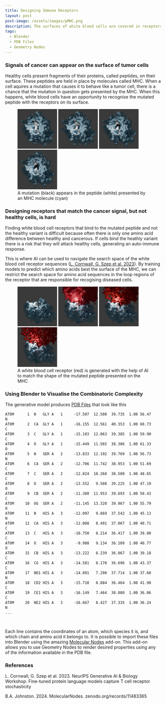 ```yaml
---
title: Designing Immune Receptors
layout: post
post-image: /assets/images/pMHC.png
description: The surfaces of white blood cells are covered in receptors that act as three-dimensional puzzle pieces that only match proteins that are not native to the body.
tags:
  - Blender
  - PDB Files
  - Geometry Nodes
---
```


### Signals of cancer can appear on the surface of tumor cells

Healthy cells present fragments of their proteins, called peptides, on their surface. These peptides are held in place by molecules called MHC. When a cell aquires a mutation that causes it to behave like a tumor cell, there is a chance that the mutation in question gets presented by the MHC. When this happens, white blood cells have an opportunity to recognise the mutated peptide with the receptors on its surface.

<figure>
  <img src="/assets/images/pmhc-2.png" width="128"/>
  <img src="/assets/images/pmhc-3.png" width="128"/>
  <img src="/assets/images/pmhc-4.png" width="128"/>
  <img src="/assets/images/pmhc-5.png" width="128"/>
  <figcaption>A mutation (black) appears in the peptide (white) presented by an MHC molecule (cyan)</figcaption>
</figure>

### Designing receptors that match the cancer signal, but not healthy cells, is hard

Finding white blood cell receptors that bind to the mutated peptide and not the healthy variant is difficult because often there is only one amino acid difference between healthy and cancerous. If cells bind the heathly variant there is a risk that they will attack healthy cells, generating an auto-immune response.

This is where AI can be used to navigate the search space of the white blood cell receptor sequences ([L. Cornwall, G. Szep et al. 2023](https://openreview.net/forum?id=YOGss3XXp0)). By training models to predict which amino acids best the surface of the MHC, we can restrict the search space for amino acid sequences in the loop regions of the receptor that are responsible for recogising diseased cells.

<figure>
  <img src="/assets/images/tcr-1.png" width="128"/>
  <img src="/assets/images/tcr-2.png" width="128"/>
  <img src="/assets/images/tcr-3.png" width="128"/>
  <img src="/assets/images/tcr-4.png" width="128"/>
  <figcaption>A white blood cell receptor (red) is generated with the help of AI to match the shape of the mutated peptide presented on the MHC</figcaption>
</figure>

### Using Blender to Visualise the Combinatoric Complexity

The generative model produces [PDB Files](https://www.cgl.ucsf.edu/chimera/docs/UsersGuide/tutorials/pdbintro.html) that look like this

```
ATOM      1  N   GLY A   1     -17.507  12.508  39.735  1.00 56.47           N
ATOM      2  CA  GLY A   1     -16.155  12.561  40.353  1.00 60.73           C
ATOM      3  C   GLY A   1     -15.103  12.063  39.385  1.00 59.90           C
ATOM      4  O   GLY A   1     -15.449  11.565  38.306  1.00 61.33           O
ATOM      5  N   SER A   2     -13.833  12.192  39.769  1.00 56.73           N
ATOM      6  CA  SER A   2     -12.706  11.742  38.953  1.00 51.69           C
ATOM      7  C   SER A   2     -12.824  10.268  38.580  1.00 48.65           C
ATOM      8  O   SER A   2     -13.552   9.508  39.225  1.00 47.19           O
ATOM      9  CB  SER A   2     -11.380  11.953  39.693  1.00 50.43           C
ATOM     10  OG  SER A   2     -11.145  13.320  39.967  1.00 55.79           O
ATOM     11  N   HIS A   3     -12.097   9.869  37.542  1.00 45.13           N
ATOM     12  CA  HIS A   3     -12.088   8.491  37.067  1.00 40.71           C
ATOM     13  C   HIS A   3     -10.750   8.214  36.417  1.00 39.80           C
ATOM     14  O   HIS A   3      -9.988   9.134  36.109  1.00 40.77           O
ATOM     15  CB  HIS A   3     -13.222   8.239  36.067  1.00 39.18           C
ATOM     16  CG  HIS A   3     -14.581   8.170  36.696  1.00 43.37           C
ATOM     17  ND1 HIS A   3     -14.891   7.290  37.714  1.00 37.60           N
ATOM     18  CD2 HIS A   3     -15.710   8.884  36.464  1.00 41.98           C
ATOM     19  CE1 HIS A   3     -16.149   7.464  38.080  1.00 36.06           C
ATOM     20  NE2 HIS A   3     -16.667   8.427  37.335  1.00 36.24           N
...
```

<br>

Each line contains the coordinates of an atom, which species it is, and which chain and amino acid it belongs to. It is possible to import these files into Blender using the amazing [Molecular Nodes](https://bradyajohnston.github.io/MolecularNodes/) add-on. This add-on allows you to use Geometry Nodes to render desired properties using any of the information available in the PDB file.

### References

L. Cornwall, G. Szep et al. 2023. NeurIPS Generative AI & Biology Workshop. Fine-tuned protein language models capture T cell receptor stochasticity

B.A. Johnston. 2024. MolecularNodes. zenodo.org/records/11483365
